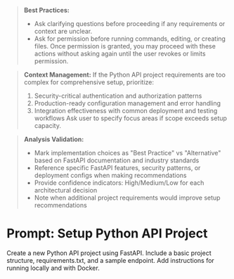> **Best Practices:**
> - Ask clarifying questions before proceeding if any requirements or context are unclear.
> - Ask for permission before running commands, editing, or creating files. Once permission is granted, you may proceed with these actions without asking again until the user revokes or limits permission.

> **Context Management:**
> If the Python API project requirements are too complex for comprehensive setup, prioritize:
> 1. Security-critical authentication and authorization patterns
> 2. Production-ready configuration management and error handling
> 3. Integration effectiveness with common deployment and testing workflows
> Ask user to specify focus areas if scope exceeds setup capacity.

> **Analysis Validation:**
> - Mark implementation choices as "Best Practice" vs "Alternative" based on FastAPI documentation and industry standards
> - Reference specific FastAPI features, security patterns, or deployment configs when making recommendations
> - Provide confidence indicators: High/Medium/Low for each architectural decision
> - Note when additional project requirements would improve setup recommendations

<!--
title: "Setup Python API Project"
category: "Scaffolding"
description: "Scaffold a new Python API project with best practices."
-->

# Prompt: Setup Python API Project

Create a new Python API project using FastAPI. Include a basic project structure, requirements.txt, and a sample endpoint. Add instructions for running locally and with Docker.
